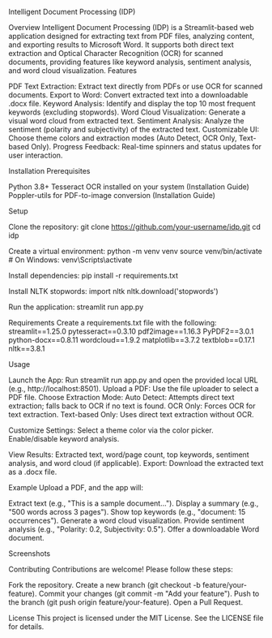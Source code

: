 Intelligent Document Processing (IDP)
 
Overview
Intelligent Document Processing (IDP) is a Streamlit-based web application designed for extracting text from PDF files, analyzing content, and exporting results to Microsoft Word. It supports both direct text extraction and Optical Character Recognition (OCR) for scanned documents, providing features like keyword analysis, sentiment analysis, and word cloud visualization.
Features

PDF Text Extraction: Extract text directly from PDFs or use OCR for scanned documents.
Export to Word: Convert extracted text into a downloadable .docx file.
Keyword Analysis: Identify and display the top 10 most frequent keywords (excluding stopwords).
Word Cloud Visualization: Generate a visual word cloud from extracted text.
Sentiment Analysis: Analyze the sentiment (polarity and subjectivity) of the extracted text.
Customizable UI: Choose theme colors and extraction modes (Auto Detect, OCR Only, Text-based Only).
Progress Feedback: Real-time spinners and status updates for user interaction.

Installation
Prerequisites

Python 3.8+
Tesseract OCR installed on your system (Installation Guide)
Poppler-utils for PDF-to-image conversion (Installation Guide)

Setup

Clone the repository:
git clone https://github.com/your-username/idp.git
cd idp


Create a virtual environment:
python -m venv venv
source venv/bin/activate  # On Windows: venv\Scripts\activate


Install dependencies:
pip install -r requirements.txt


Install NLTK stopwords:
import nltk
nltk.download('stopwords')


Run the application:
streamlit run app.py



Requirements
Create a requirements.txt file with the following:
streamlit==1.25.0
pytesseract==0.3.10
pdf2image==1.16.3
PyPDF2==3.0.1
python-docx==0.8.11
wordcloud==1.9.2
matplotlib==3.7.2
textblob==0.17.1
nltk==3.8.1

Usage

Launch the App: Run streamlit run app.py and open the provided local URL (e.g., http://localhost:8501).
Upload a PDF: Use the file uploader to select a PDF file.
Choose Extraction Mode:
Auto Detect: Attempts direct text extraction; falls back to OCR if no text is found.
OCR Only: Forces OCR for text extraction.
Text-based Only: Uses direct text extraction without OCR.


Customize Settings:
Select a theme color via the color picker.
Enable/disable keyword analysis.


View Results: Extracted text, word/page count, top keywords, sentiment analysis, and word cloud (if applicable).
Export: Download the extracted text as a .docx file.

Example
Upload a PDF, and the app will:

Extract text (e.g., "This is a sample document...").
Display a summary (e.g., "500 words across 3 pages").
Show top keywords (e.g., "document: 15 occurrences").
Generate a word cloud visualization.
Provide sentiment analysis (e.g., "Polarity: 0.2, Subjectivity: 0.5").
Offer a downloadable Word document.

Screenshots
  
Contributing
Contributions are welcome! Please follow these steps:

Fork the repository.
Create a new branch (git checkout -b feature/your-feature).
Commit your changes (git commit -m "Add your feature").
Push to the branch (git push origin feature/your-feature).
Open a Pull Request.

License
This project is licensed under the MIT License. See the LICENSE file for details.
